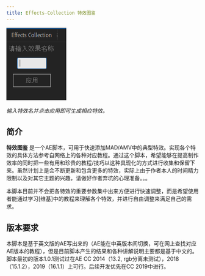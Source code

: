 ```yaml
---
title: Effects-Collection 特效图鉴
---
```


![](/img/click_demo.png)

_输入特效名并点击应用即可生成相应特效。_

## 简介

**特效图鉴**
是一个AE脚本，可用于快速添加MAD/AMV中的典型特效。实现各个特效的具体方法参考自网络上的各种对应教程。通过这个脚本，希望能够在提高制作效率的同时把一些有用和珍贵的教程/技巧以这种具现化的方式进行收集和保留下来。虽然计划上是会不断更新和包含更多的特效，实际上由于作者本人的时间精力限制以及对其它主题的兴趣，请做好作者弃坑的心理准备。。。

本脚本目前并不会把各特效的重要参数集中出来方便进行快速调整，而是希望使用者能通过学习[维基]中的教程来理解各个特效，并进行自由调整来满足自己的需求。

## 版本要求

本脚本是基于英文版的AE写出来的（AE能在中英版本间切换，可在网上查找对应AE版本的教程），但是目前脚本产生的结果和各种讲解说明主要都是基于中文的。脚本最初的版本1.0.1测试过在AE CC 2014（13.2,
rgb分离未测试），2018（15.1.2），2019（16.1.1）上可行。后续开发优先在CC 2019中进行。

